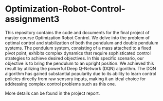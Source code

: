 # Optimization-Robot-Control-assignment3
This repository contains the code and documents for the final project of master course Optimization Robot Control.
We delve into the problem of optimal control and stabilization of both the pendulum and double pendulum systems. The pendulum system, consisting
of a mass attached to a fixed pivot point, exhibits complex dynamics that require sophisticated control strategies to achieve desired objectives. 
In this specific scenario, our objective is to bring the pendulum to an upright position. We achieved this result by utilizing the powerful Deep Q-Network (DQN)
algorithm. The DQN algorithm has gained substantial popularity due to its ability to learn control policies directly from raw sensory inputs, 
making it an ideal choice for addressing complex control problems such as this one. 

More details can be found in the project report. 


